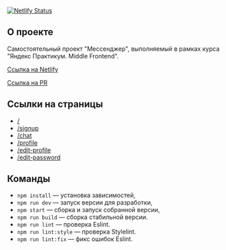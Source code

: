 [![Netlify Status](https://api.netlify.com/api/v1/badges/f9fdb8a3-27d0-4469-92b3-16f1fc27b6a9/deploy-status)](https://app.netlify.com/sites/waldo-messenger/deploys?branch=deploy)

## О проекте

Самостоятельный проект "Мессенджер", выполняемый в рамках курса "Яндекс Практикум. Middle Frontend".

[Ссылка на Netlify](https://waldo-messenger.netlify.app/)

[Ссылка на PR](https://github.com/Waldo33/middle.messenger.praktikum.yandex/pull/11)

## Ссылки на страницы

- [/](https://waldo-messenger.netlify.app/)
- [/signup](https://waldo-messenger.netlify.app/signup)
- [/chat](https://waldo-messenger.netlify.app/chat)
- [/profile](https://waldo-messenger.netlify.app/profile)
- [/edit-profile](https://waldo-messenger.netlify.app/edit-profile)
- [/edit-password](https://waldo-messenger.netlify.app/edit-password)

## Команды

- `npm install` — установка зависимостей,
- `npm run dev` — запуск версии для разработки,
- `npm start` — сборка и запуск собранной версии,
- `npm run build` — сборка стабильной версии.
- `npm run lint` — проверка Eslint.
- `npm run lint:style` — проверка Stylelint.
- `npm run lint:fix` — фикс ошибок Eslint.

